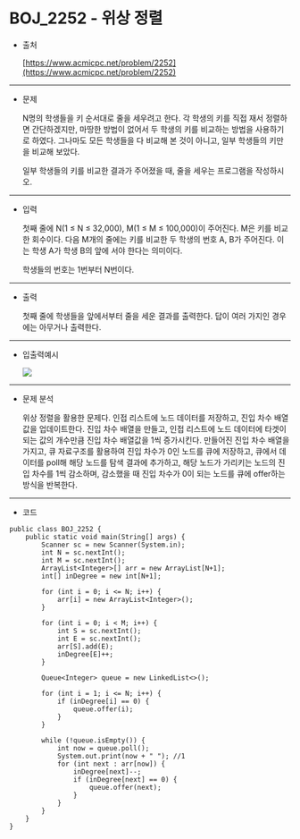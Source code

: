 # BOJ_2252 - 위상 정렬

-   출처
    
    [https://www.acmicpc.net/problem/2252](https://www.acmicpc.net/problem/2252)
   
---

-   문제
    
    N명의 학생들을 키 순서대로 줄을 세우려고 한다. 각 학생의 키를 직접 재서 정렬하면 간단하겠지만, 마땅한 방법이 없어서 두 학생의 키를 비교하는 방법을 사용하기로 하였다. 그나마도 모든 학생들을 다 비교해 본 것이 아니고, 일부 학생들의 키만을 비교해 보았다.
    
    일부 학생들의 키를 비교한 결과가 주어졌을 때, 줄을 세우는 프로그램을 작성하시오.
    
---

-   입력
    
    첫째 줄에 N(1 ≤ N ≤ 32,000), M(1 ≤ M ≤ 100,000)이 주어진다. M은 키를 비교한 회수이다. 다음 M개의 줄에는 키를 비교한 두 학생의 번호 A, B가 주어진다. 이는 학생 A가 학생 B의 앞에 서야 한다는 의미이다.
    
    학생들의 번호는 1번부터 N번이다.
    
---

-   출력
    
    첫째 줄에 학생들을 앞에서부터 줄을 세운 결과를 출력한다. 답이 여러 가지인 경우에는 아무거나 출력한다.
    
---

-   입출력예시
    
    ![](https://img1.daumcdn.net/thumb/R1280x0/?scode=mtistory2&fname=https%3A%2F%2Fblog.kakaocdn.net%2Fdn%2Fmv28Q%2FbtseyK4jhMC%2Fzrm7hnWQmmKiwCD6kvAU1K%2Fimg.png)
    
---

-   문제 분석
    
    위상 정렬을 활용한 문제다. 인접 리스트에 노드 데이터를 저장하고, 진입 차수 배열값을 업데이트한다. 진입 차수 배열을 만들고, 인접 리스트에 노드 데이터에 타겟이 되는 값의 개수만큼 진입 차수 배열값을 1씩 증가시킨다. 만들어진 진입 차수 배열을 가지고, 큐 자료구조를 활용하여 진입 차수가 0인 노드를 큐에 저장하고, 큐에서 데이터를 poll해 해당 노드를 탐색 결과에 추가하고, 해당 노드가 가리키는 노드의 진입 차수를 1씩 감소하며, 감소했을 때 진입 차수가 0이 되는 노드를 큐에 offer하는 방식을 반복한다.
    
---

-   코드
    
```
public class BOJ_2252 {
    public static void main(String[] args) {
        Scanner sc = new Scanner(System.in);
        int N = sc.nextInt();
        int M = sc.nextInt();
        ArrayList<Integer>[] arr = new ArrayList[N+1];
        int[] inDegree = new int[N+1];

        for (int i = 0; i <= N; i++) {
            arr[i] = new ArrayList<Integer>();
        }

        for (int i = 0; i < M; i++) {
            int S = sc.nextInt();
            int E = sc.nextInt();
            arr[S].add(E);
            inDegree[E]++;
        }

        Queue<Integer> queue = new LinkedList<>();

        for (int i = 1; i <= N; i++) {
            if (inDegree[i] == 0) {
                queue.offer(i);
            }
        }

        while (!queue.isEmpty()) {
            int now = queue.poll();
            System.out.print(now + " "); //1
            for (int next : arr[now]) {
                inDegree[next]--;
                if (inDegree[next] == 0) {
                    queue.offer(next);
                }
            }
        }
    }
}
```